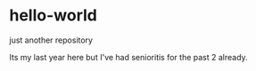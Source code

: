 # hello-world
just another repository

Its my last year here but I've had senioritis for the past 2 already.
